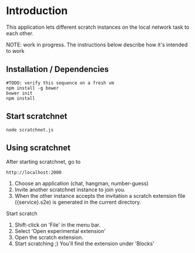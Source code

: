 # Introduction

This application lets different scratch instances on the local network
task to each other.

NOTE: work in progress. The instructions below describe how it's intended to work

## Installation / Dependencies

    #TODO: verify this sequence on a fresh vm
    npm install -g bower
    bower init
    npm install

## Start scratchnet

    node scratchnet.js

## Using scratchnet

After starting scratchnet, go to

    http://localhost:2000

1. Choose an application (chat, hangman, number-guess)
2. Invite another scratchnet instance to join you.
3. When the other instance accepts the invitation a scratch extension file ({service}.s2e) is generated in the current directory.

Start scratch

1. Shift-click on 'File' in the menu bar.
2. Select 'Open experimental extension'
3. Open the scratch extension.
4. Start scratching ;) You'll find the extension under 'Blocks'


